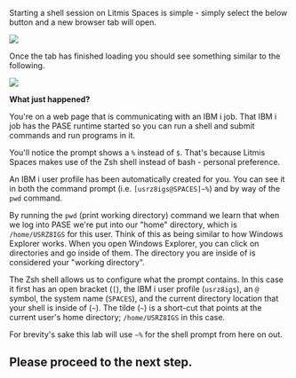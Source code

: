 Starting a shell session on Litmis Spaces is simple - simply select the
below button and a new browser tab will open.

![](/assets/litmis_space_minimal_arrow_shell.png)

Once the tab has finished loading you should see something similar to
the following.

![](/assets/zsh_login.png)

**What just happened?**

You're on a web page that is communicating with an IBM i job. That IBM i
job has the PASE runtime started so you can run a shell and submit
commands and run programs in it.

You'll notice the prompt shows a `%` instead of `$`. That's because
Litmis Spaces makes use of the Zsh shell instead of bash - personal
preference.

An IBM i user profile has been automatically created for you. You can
see it in both the command prompt (i.e. `[usrz8igs@SPACES]~%`) and by
way of the `pwd` command.

By running the `pwd` (print working directory) command we learn that
when we log into PASE we're put into our \"home\" directory, which is
`/home/USRZ8IGS` for this user. Think of this as being similar to how
Windows Explorer works. When you open Windows Explorer, you can click on
directories and go inside of them. The directory you are inside of is
considered your \"working directory\".

The Zsh shell allows us to configure what the prompt contains. In this
case it first has an open bracket (`[`), the IBM i user profile
(`usrz8igs`), an `@` symbol, the system name (`SPACES`), and the current
directory location that your shell is inside of (`~`). The tilde (`~`)
is a short-cut that points at the current user's home directory;
`/home/USRZ8IGS` in this case.

For brevity's sake this lab will use `~%` for the shell prompt from here
on out.

## Please proceed to the next step.

